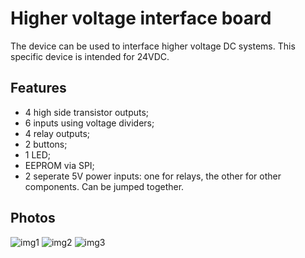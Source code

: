 # Higher voltage interface board

The device can be used to interface higher voltage DC systems. This specific device is intended for 24VDC.

## Features

* 4 high side transistor outputs;
* 6 inputs using voltage dividers;
* 4 relay outputs;
* 2 buttons;
* 1 LED;
* EEPROM via SPI;
* 2 seperate 5V power inputs: one for relays, the other for other components. Can be jumped together.

## Photos
![img1](https://user-images.githubusercontent.com/25284066/57595335-0a76cc00-754d-11e9-8840-7ad3b90b3b8d.jpg)
![img2](https://user-images.githubusercontent.com/25284066/57595336-0a76cc00-754d-11e9-9754-e024f05b91e2.jpg)
![img3](https://user-images.githubusercontent.com/25284066/58035907-80bd9480-7b32-11e9-9755-b805edfd578c.jpg)
